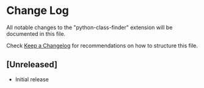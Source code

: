 # Change Log

All notable changes to the "python-class-finder" extension will be documented in this file.

Check [Keep a Changelog](http://keepachangelog.com/) for recommendations on how to structure this file.

## [Unreleased]

- Initial release
